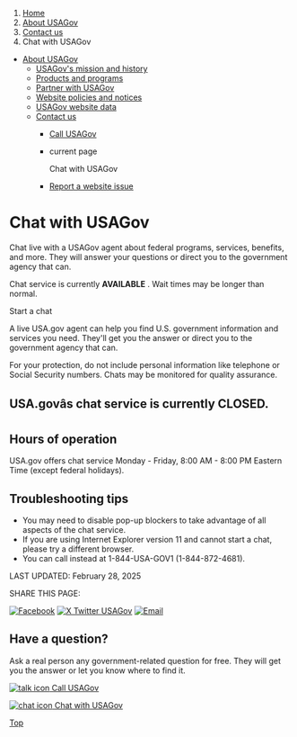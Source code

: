 1. [Home](/)
2. [About USAGov](/about)
3. [Contact us](/contact-us)
4. Chat with USAGov

* [About USAGov](/about)
  + [USAGov's mission and history](/mission-history)
  + [Products and programs](/products-programs)
  + [Partner with USAGov](/partner-with-usagov)
  + [Website policies and notices](/website-policies-and-notices)
  + [USAGov website data](/website-analytics/)
  + [Contact us](/contact-us)
    - [Call USAGov](/phone)
    - current page

      Chat with USAGov
    - [Report a website issue](/site-issue-report-form)

Chat with USAGov
================

Chat live with a USAGov agent about federal programs, services, benefits, and more. They will answer your questions or direct you to the government agency that can.

Chat service is currently
**AVAILABLE**
. Wait times may be longer than normal.

Start a chat
  
  

A live USA.gov agent can help you find U.S. government information and services you need. They'll get you the answer or direct you to the government agency that can.

For your protection, do not include personal information like telephone or Social Security numbers. Chats may be monitored for quality assurance.

USA.govâs chat service is currently CLOSED.
---------------------------------------------

Hours of operation
------------------

USA.gov offers chat service Monday - Friday, 8:00 AM - 8:00 PM Eastern Time (except federal holidays).

Troubleshooting tips
--------------------

* You may need to disable pop-up blockers to take advantage of all aspects of the chat service.
* If you are using Internet Explorer version 11 and cannot start a chat, please try a different browser.
* You can call instead at 1-844-USA-GOV1 (1-844-872-4681).

LAST UPDATED:
February 28, 2025

SHARE THIS PAGE:

[![Facebook](/themes/custom/usagov/images/social-media-icons/Facebook_Icon.svg)](https://www.facebook.com/sharer/sharer.php?u=https://www.usa.gov/chat&v=3)
[![X Twitter USAGov](/themes/custom/usagov/images/social-media-icons/X_Twitter_Icon.svg?version=2)](https://twitter.com/intent/tweet?source=webclient&text=https://www.usa.gov/chat)
[![Email](/themes/custom/usagov/images/social-media-icons/Email_Icon.svg?version=2)](mailto:?subject=https://www.usa.gov/chat)

Have a question?
----------------

Ask a real person any government-related question for free. They will get you the answer or let you know where to find it.

[![talk icon](/themes/custom/usagov/images/ICONS_talk.png)
Call USAGov](/phone)

[![chat icon](/themes/custom/usagov/images/ICONS_chat.png)
Chat with USAGov](/chat)

[Top](#main-content)